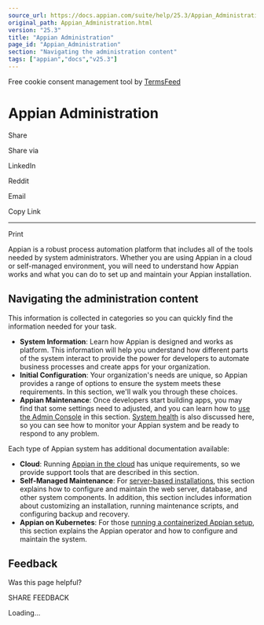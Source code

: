 ```yaml
---
source_url: https://docs.appian.com/suite/help/25.3/Appian_Administration.html
original_path: Appian_Administration.html
version: "25.3"
title: "Appian Administration"
page_id: "Appian_Administration"
section: "Navigating the administration content"
tags: ["appian","docs","v25.3"]
---
```



Free cookie consent management tool by [TermsFeed](https://www.termsfeed.com/)

# Appian Administration

Share

Share via

LinkedIn

Reddit

Email

Copy Link

* * *

Print

Appian is a robust process automation platform that includes all of the tools needed by system administrators. Whether you are using Appian in a cloud or self-managed environment, you will need to understand how Appian works and what you can do to set up and maintain your Appian installation.

## Navigating the administration content

This information is collected in categories so you can quickly find the information needed for your task.

-   **System Information**: Learn how Appian is designed and works as platform. This information will help you understand how different parts of the system interact to provide the power for developers to automate business processes and create apps for your organization.
-   **Initial Configuration**: Your organization's needs are unique, so Appian provides a range of options to ensure the system meets these requirements. In this section, we'll walk you through these choices.
-   **Appian Maintenance**: Once developers start building apps, you may find that some settings need to adjusted, and you can learn how to [use the Admin Console](Appian_Administration_Console.html) in this section. [System health](insights_overview.html) is also discussed here, so you can see how to monitor your Appian system and be ready to respond to any problem.

Each type of Appian system has additional documentation available:

-   **Cloud**: Running [Appian in the cloud](Appian_Cloud_Administration.html) has unique requirements, so we provide support tools that are described in this section.
-   **Self-Managed Maintenance**: For [server-based installations](Self_Managed_Administration.html), this section explains how to configure and maintain the web server, database, and other system components. In addition, this section includes information about customizing an installation, running maintenance scripts, and configuring backup and recovery.
-   **Appian on Kubernetes**: For those [running a containerized Appian setup](k8s-0.184.0/appian-on-k8s-home.html), this section explains the Appian operator and how to configure and maintain the system.

## Feedback

Was this page helpful?

SHARE FEEDBACK

Loading...